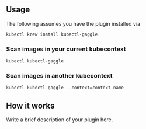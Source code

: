 
## Usage
The following assumes you have the plugin installed via

```shell
kubectl krew install kubectl-gaggle
```

### Scan images in your current kubecontext

```shell
kubectl kubectl-gaggle
```

### Scan images in another kubecontext

```shell
kubectl kubectl-gaggle --context=context-name
```

## How it works
Write a brief description of your plugin here.